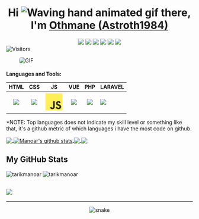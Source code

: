 <!--
**Astroth1984/Astroth1984** is a ✨ _special_ ✨ repository because its `README.md` (this file) appears on your GitHub profile.

Here are some ideas to get you started:

- 🔭 I’m currently working on ...
- 🌱 I’m currently learning ...
- 👯 I’m looking to collaborate on ...
- 🤔 I’m looking for help with ...
- 💬 Ask me about ...
- 📫 How to reach me: ...
- 😄 Pronouns: ...
- ⚡ Fun fact: ...
-->

<!-- <p align="center">
<a href="https://codepen.io/astroth1984" target="blank"><img align="center" src="https://cdn.jsdelivr.net/npm/simple-icons@3.0.1/icons/codepen.svg" alt="astroth1984" height="30" width="30" /></a>
  <a href="https://codesandbox.io/dashboard/home?workspace=fcd9c835-d4e5-4930-9e6d-ac0ea4f9c61e" target="blank"><img align="center" src="https://cdn.jsdelivr.net/npm/simple-icons@3.0.1/icons/codesandbox.svg" alt="astroth1984" height="30" width="30" /></a>
<a href="https://stackoverflow.com/users/10167565/elmounir-othmane" target="blank"><img align="center" src="https://cdn.jsdelivr.net/npm/simple-icons@3.0.1/icons/stackoverflow.svg" alt="astroth1984" height="30" width="30" /></a>
<a href="https://www.linkedin.com/in/el-mounir-othmane-21ab46147/" target="blank"><img align="center" src="https://cdn.jsdelivr.net/npm/simple-icons@3.0.1/icons/linkedin.svg" alt="el-mounir-othmane" height="30" width="30" /></a>
</p><br/> -->


<!-- <img alt="Visitors" src="https://komarev.com/ghpvc/?username=Astroth1984&style=flat&labelColor=black&logo=github&label=PROFILE+VIEWS&color=29bf12"/>
<img alt="Last Commit" src="https://img.shields.io/github/last-commit/Astroth1984/Astroth1984?logo=markdown&label=LAST+UPDATE&color=29bf12&style=flat">

- 👨‍💻 All of my latest projects are available at [astroth1984.netlify.app](https://astroth1984.netlify.app/)

- 📫  **othmane.elmn@gmail.com**

 -->

<!-- ### Stats

[![Astroth1984 GitHub stats](https://github-readme-stats.vercel.app/api?username=Astroth1984&count_private=true&show_icons=true&theme=chartreuse-dark)](https://github.com/Astroth1984)|[![Top Langs](https://github-readme-stats.vercel.app/api/top-langs/?username=Astroth1984&layout=compact&theme=chartreuse-dark)](https://github.com/Astroth1984)

 -->
<!-- ### Languages

![TypeScript](https://img.shields.io/badge/-TypeScript-000?&logo=TypeScript)
![JavaScript](https://img.shields.io/badge/-JavaScript-000?&logo=JavaScript)
![C](https://img.shields.io/badge/-C-000?&logo=C)
![Java](https://img.shields.io/badge/-Java-000?&logo=Java&logoColor=007396)
![C++](https://img.shields.io/badge/-C++-000?&logo=c%2b%2b&logoColor=00599C)
![SQL](https://img.shields.io/badge/-SQL-000?&logo=MySQL)

 -->

<!-- ### Front-End Frameworks

![Angular](https://img.shields.io/badge/-Angular-000?&logo=Angular)
![React.js](https://img.shields.io/badge/-React-000?&logo=React)
![Redux](https://img.shields.io/badge/-Redux-000?&logo=Redux)

### Back-End Frameworks
![Node.js](https://img.shields.io/badge/-Node.js-000?&logo=node.js)
![Express](https://img.shields.io/badge/-Express-000?&logo=express)
![Springboot](https://img.shields.io/badge/-Springboot-000?&logo=Springboot)

### DataBases
![Mongodb](https://img.shields.io/badge/-Mongodb-000?&logo=Mongodb)
![Postgresql](https://img.shields.io/badge/-Postgresql-000?&logo=Postgresql)
![Elasticsearch](https://img.shields.io/badge/-Elasticsearch-000?&logo=Elasticsearch)
![Oracle](https://img.shields.io/badge/-Oracle-000?&logo=Oracle)

### Tools
![Postman](https://img.shields.io/badge/-Postman-000?&logo=Postman)
![Swagger](https://img.shields.io/badge/-Swagger-000?&logo=Swagger)
![VScode](https://img.shields.io/badge/-VScode-000?&logo=VisualStudio)
![AndroidStudio](https://img.shields.io/badge/-AndroidStudio-000?&logo=Android)

### OS
![Linux](https://img.shields.io/badge/-Linux-000?&logo=Linux)
![Windows](https://img.shields.io/badge/-Windows-000?&logo=Windows)

 -->
<!-- <b>🔥 Github Streaks</b>
<p align="center"><img src="https://github-readme-streak-stats.herokuapp.com/?user=Astroth1984&theme=black-ice&hide_border=true&stroke=0000&background=0D1117&ring=29bf12&fire=29bf12&currStreakLabel=29bf12&bg_color=30,e96443,904e95&title_color=fff&text_color=fff" alt="Astroth1984" /></p> -->


<!--
**tarikmanoar/tarikmanoar** is a ✨ _special_ ✨ repository because its `README.md` (this file) appears on your GitHub profile.
Here are some ideas to get you started:
- 🔭 I’m currently working on ...
- 🌱 I’m currently learning ...
- 👯 I’m looking to collaborate on ...
- 🤔 I’m looking for help with ...
- 💬 Ask me about ...
- 📫 How to reach me: ...
- 😄 Pronouns: ...
- ⚡ Fun fact: ...
-->





<h1 align="center" >Hi <img src="https://raw.githubusercontent.com/nixin72/nixin72/master/wave.gif" 
         alt="Waving hand animated gif"
         height="45"
                            width="45" /> there, I'm <a href="https://github.com/Astroth1984"> Othmane (Astroth1984)</a> </h1>
<div align="center">
<a href="mailto:othmane.elmn@gmail.com"><img src="https://img.shields.io/badge/-Mail Me-D14836?style=flat&logo=Gmail&logoColor=white"/></a>
<a href="https://astroth1984.netlify.app/"><img src="https://img.shields.io/badge/Website-3b5998?style=flat-square&logo=google-chrome&logoColor=white"/></a>
<a href="https://www.linkedin.com/in/othmane-el-mounir-21ab46147/"><img src="https://img.shields.io/badge/-LinkedIn-blue?style=flat-square&logo=Linkedin&logoColor=white"/></a>
<a href="https://twitter.com/"><img src="https://img.shields.io/badge/-Twitter-1ca0f1?style=flat-square&labelColor=1ca0f1&logo=twitter&logoColor=white"/></a>
<a href="https://gitlab.com/"><img src="https://img.shields.io/badge/-GitLab-F29111?style=flat-square&labelColor=F29111&logo=gitlab&logoColor=white"/></a>
<a href="https://join.skype.com/"><img src="https://img.shields.io/badge/-Skype-00aff0?style=flat&logo=skype&logoColor=white"/></a>
</div>


<!-- ![visitors](https://visitor-badge.laobi.icu/badge?page_id=tarikmanoar.tarikmanoar) -->
<img alt="Visitors" src="https://komarev.com/ghpvc/?username=Astroth1984&style=flat&labelColor=black&logo=github&label=PROFILE+VIEWS&color=29bf12"/>

<br />

<p style="display: flex; justify-contect: space-between;">
<img style="border-radius: 5px; margin: 0 0 5px 35px;" alt="GIF" width="100%" src="relax.gif" />
</p>





**Languages and Tools:**  


 


 


|  HTML | CSS  |  JS | VUE  | PHP  |  LARAVEL |
|:-:|:-:|:-:|:-:|:-:|---|
|  <code><img height="50" src="icons/html5.png"></code> |  <code><img height="50" src="icons/css3.png"></code>  | <code><img height="50" src="icons/js.png"></code>  |  <code><img height="50" src="icons/vue.svg"></code> |  <code><img height="50" src="icons/php.png"></code> |  <code><img height="50" src="icons/laravel.ico"></code> |



*NOTE: Top languages does not indicate my skill level or something like that, it's a github metric of which languages i have the most code on github.

<a href="https://github.com/tarikmanoar" target="_blank">
  <img align="center" src="https://github-readme-stats.vercel.app/api/top-langs/?username=tarikmanoar&theme=radical" />
</a> 
<a href="https://github.com/tarikmanoar" target="_blank">
  <img align="center" src="https://github-readme-stats.vercel.app/api?username=tarikmanoar&show_icons=true&theme=radical&line_height=27" alt="Manoar's github stats" style="width: 685px;" />
</a>
<a href="https://github.com/tarikmanoar" target="_blank">
  <img align="center" src="https://github-readme-stats.vercel.app/api/pin/?username=tarikmanoar&repo=html&theme=radical" />
</a>    
<a href="https://github.com/tarikmanoar" target="_blank">
  <img align="center" src="https://github-readme-stats.vercel.app/api/pin/?username=tarikmanoar&repo=kajki&theme=radical" />
</a>

<!--
| [![](https://github-readme-stats.vercel.app/api/top-langs/?username=tarikmanoar&theme=radical)](https://github.com/tarikmanoar, "Manoar's Github")  |  [![Tarik Manoar Github](https://github-readme-stats.vercel.app/api?username=tarikmanoar&show_icons=true&theme=radical&line_height=40 "Tarik Manoar Github")](https://github.com/tarikmanoar "Manoar's Github") |
| :------------: | :------------: |
-->

## My GitHub Stats
<div>
<img align="center" width="49%" src="https://github-readme-streak-stats.herokuapp.com/?user=tarikmanoar&theme=radical" alt="tarikmanoar" />
<img align="center" width="49%"  src="https://github-readme-stats.vercel.app/api?username=tarikmanoar&show_icons=true&locale=en&theme=radical" alt="tarikmanoar" />
</div>
<br>


![](https://activity-graph.herokuapp.com/graph?username=tarikmanoar&theme=redical)


<hr>

<p align="center">
  <img src="https://github.com/tarikmanoar/tarikmanoar/raw/output/github-contribution-grid-snake.svg" alt="snake"></center>
</p>






